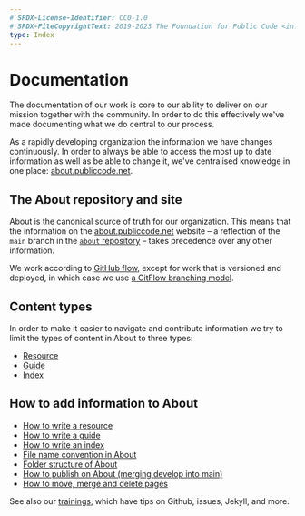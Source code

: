 ```yaml
---
# SPDX-License-Identifier: CC0-1.0
# SPDX-FileCopyrightText: 2019-2023 The Foundation for Public Code <info@publiccode.net>
type: Index
---
```


# Documentation

The documentation of our work is core to our ability to deliver on our mission together with the community.
In order to do this effectively we've made documenting what we do central to our process.

As a rapidly developing organization the information we have changes continuously.
In order to always be able to access the most up to date information as well as be able to change it, we've centralised knowledge in one place: [about.publiccode.net](https://about.publiccode.net/).

## The About repository and site

About is the canonical source of truth for our organization.
This means that the information on the [about.publiccode.net](https://about.publiccode.net/) website – a reflection of the `main` branch in the [`about` repository](https://github.com/publiccodenet/about) – takes precedence over any other information.

We work according to [GitHub flow](https://docs.github.com/en/get-started/quickstart/github-flow), except for work that is versioned and deployed, in which case we use [a GitFlow branching model](https://web.archive.org/web/20231229171831/https://datasift.github.io/gitflow/IntroducingGitFlow.html).

## Content types

In order to make it easier to navigate and contribute information we try to limit the types of content in About to three types:

* [Resource](../../glossary/resource-definition.md)
* [Guide](../../glossary/guide-definition.md)
* [Index](../../glossary/index-definition.md)

## How to add information to About

* [How to write a resource](writing-resources.md)
* [How to write a guide](writing-guides.md)
* [How to write an index](writing-indexes.md)
* [File name convention in About](about-file-names.md)
* [Folder structure of About](about-folder-structure.md)
* [How to publish on About (merging develop into main)](merge-develop-into-main.md)
* [How to move, merge and delete pages](move-merge-delete-pages.md)

See also our [trainings](../trainings/index.md), which have tips on Github, issues, Jekyll, and more.
